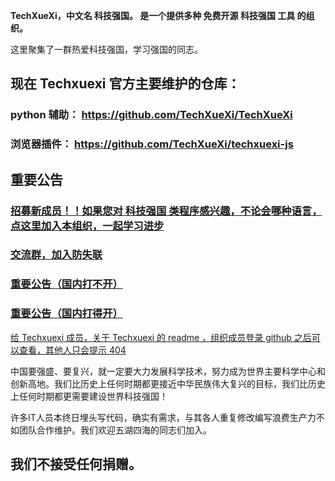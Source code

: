 **TechXueXi，中文名 科技强国。 是一个提供多种 免费开源 科技强国 工具 的组织。**

这里聚集了一群热爱科技强国，学习强国的同志。

## 现在 Techxuexi 官方主要维护的仓库：

### python 辅助： https://github.com/TechXueXi/TechXueXi

### 浏览器插件： https://github.com/TechXueXi/techxuexi-js

## 重要公告

### [招募新成员！！如果您对 科技强国 类程序感兴趣，不论会哪种语言，点这里加入本组织，一起学习进步](https://github.com/TechXueXi/TechXueXi/issues/2)

### [交流群，加入防失联](https://github.com/TechXueXi/TechXueXi/issues/14)

### [重要公告（国内打不开）](https://t.me/s/techxuexi_notice/)

### [重要公告（国内打得开）](https://notice.techxuexi.workers.dev/)

[给 Techxuexi 成员，关于 Techxuexi 的 readme ，组织成员登录 github 之后可以查看，其他人只会提示 404](https://github.com/TechXueXi/techxuexi-readme)

中国要强盛、要复兴，就一定要大力发展科学技术，努力成为世界主要科学中心和创新高地。我们比历史上任何时期都更接近中华民族伟大复兴的目标，我们比历史上任何时期都更需要建设世界科技强国！

许多IT人员本终日埋头写代码，确实有需求，与其各人重复修改编写浪费生产力不如团队合作维护。我们欢迎五湖四海的同志们加入。

## 我们不接受任何捐赠。
